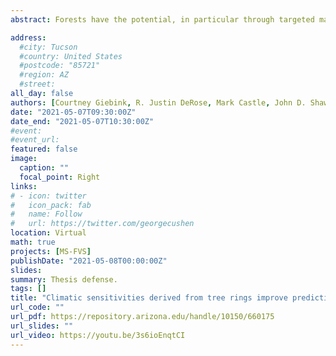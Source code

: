```yaml
---
abstract: Forests have the potential, in particular through targeted management, to contribute to the stabilization and drawdown of greenhouse gases via carbon sequestration and storage. To identify management actions that will maximize carbon drawdown over the long term, foresters need models that accurately and precisely represent forest responses to changing climate. The most widely used growth and yield model in the US, the Forest Vegetation Simulator (FVS), does not include the direct effect of climate variation on tree growth. We incorporated the effects of climate on tree diameter growth by combining tree-ring data with forest inventory data to parameterize a suite of alternative models of the growth of three dominant tree species in the arid and generally climate-limited U.S. state of Utah. These species, Pinus ponderosa, Pseudotsuga menziesii var. glauca, and Picea engelmannii, encompass the full elevational range of montane forest types. The alternative models differ progressively from the current decadal time-step FVS large-tree diameter growth model, first through changing to an annual time step, then by adding interannual climate effects, followed by model simplification (removal of model terms), and finally, complexification, with the addition of effects of spatial variation in climate and two-way interactions between terms. We validated diameter growth predictions from these models with independent observations, evaluating model performance in terms of accuracy, precision, and bias. We then compared predictions of future growth made by the existing large-tree diameter growth model used in FVS, i.e., without climate effects, to those of our updated models, including those with climate effects. We found that less complex models of tree growth outperform the current FVS model, and that the incorporation of climate effects improves model performance for two out of three species, in which predicted growth is greater than observed growth. Tree rings can be used to identify and incorporate drivers of growth variation into a stand-level growth and yield model, giving more accurate predictions of the carbon uptake potential of forests under climate change.

address:
  #city: Tucson
  #country: United States
  #postcode: "85721"
  #region: AZ
  #street: 
all_day: false
authors: [Courtney Giebink, R. Justin DeRose, Mark Castle, John D. Shaw, Margaret E.K. Evans]
date: "2021-05-07T09:30:00Z"
date_end: "2021-05-07T10:30:00Z"
#event: 
#event_url:
featured: false
image:
  caption: ""
  focal_point: Right
links:
# - icon: twitter
#   icon_pack: fab
#   name: Follow
#   url: https://twitter.com/georgecushen
location: Virtual
math: true
projects: [MS-FVS]
publishDate: "2021-05-08T00:00:00Z"
slides: 
summary: Thesis defense.
tags: []
title: "Climatic sensitivities derived from tree rings improve predictions of the Forest Vegetation Simulator growth and yield model"
url_code: ""
url_pdf: https://repository.arizona.edu/handle/10150/660175
url_slides: ""
url_video: https://youtu.be/3s6ioEnqtCI
---
```

